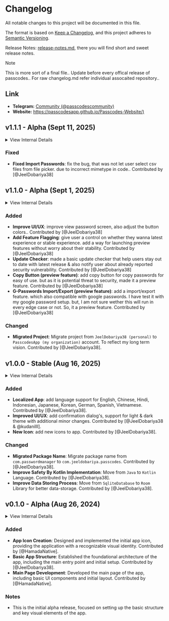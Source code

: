 # Changelog

All notable changes to this project will be documented in this file.

The format is based on [Keep a Changelog](https://keepachangelog.com/en/1.1.0/),
and this project adheres to [Semantic Versioning](https://semver.org/spec/v2.0.0.html).

Release Notes: [release-notes.md](release-notes.md), there you will find short and sweet release notes.

> [!NOTE]
> This is more sort of a final file.. Update before every offical release of passcodes..
> For raw changelog.md refer individual assocaited repository..

## Link

- **Telegram:** [Community (@passcodescommunity)](https://t.me/passcodescommunity)
- **Website:** [https://passcodesapp.github.io/Passcodes-Website/)](https://passcodesapp.github.io/Passcodes-Website/)


## v1.1.1 - Alpha (Sept 11, 2025)

<details>
  <summary>View Internal Details</summary>
  
  ```
  Pacakage Name = "com.jeeldobariya.passcodes"
  Min Android = 8.0 (API level 26)
  Max Android = 14 (API level 34)
  Version Code = 2
  Version Name = "v1.1.1-Alpha"
  Master Database Version = "v1"
  ```
</details>


### Fixed

- **Fixed Import Passwords**: fix the bug, that was not let user select csv files from file picker. due to incorrect mimetype in code.. Contributed by [@JeelDobariya38]


## v1.1.0 - Alpha (Sept 1, 2025)

<details>
  <summary>View Internal Details</summary>
  
  ```
  Pacakage Name = "com.jeeldobariya.passcodes"
  Min Android = 8.0 (API level 26)
  Max Android = 14 (API level 34)
  Version Code = 2
  Version Name = "v1.1.0-Alpha"
  Master Database Version = "v1"
  ```
</details>


### Added

- **Improve UI/UX**: improve view password screen, also adjust the button colors.. Contributed by [@JeelDobariya38]
- **Add Feature Flagging**: give user a control on whether they wanna latest experience or stable experience. add a way for launching preview features without worry about their stability. Contributed by [@JeelDobariya38]
- **Update Checker**: made a basic update checker that help users stay out to date with latest release & also notify user about already reported security vulnerability. Contributed by [@JeelDobariya38]
- **Copy Button (preview feature)**: add copy button for copy passwords for easy of use. but as it is potential threat to security, made it a preview feature. Contributed by [@JeelDobariya38]
- **G-Passwords Import/Export (preview feature)**: add a import/export feature. which also compatible with google passwords. I have test it with my google password setup. but, I am not sure wether this will run in every edge case or not. So, it a preview feature. Contributed by [@JeelDobariya38]

### Changed

- **Migrated Project**: Migrate project from `JeelDobariya38 (personal)` to `PasscodesApp (my organization)` account. To reflect my long term vision. Contributed by [@JeelDobariya38].


## v1.0.0 - Stable (Aug 16, 2025)

<details>
  <summary>View Internal Details</summary>
  
  ```
  Pacakage Name = "com.jeeldobariya.passcodes"
  Min Android = 8.0 (API level 26)
  Max Android = 14 (API level 34)
  Version Code = 1
  Version Name = "v1.0.0-Stable"
  Master Database Version = "v1"
  ```
</details>

### Added

- **Localized App**: add language support for English, Chinese, Hindi, Indonesian, Japanese, Korean, German, Spanish, Vietnamese. Contributed by [@JeelDobariya38].
- **Improved UI/UX**: add confirmation dialog's, support for light & dark theme with additional minor changes. Contributed by [@JeelDobariya38 & @kudanilll].
- **New Icon**: add new icons to app. Contributed by [@JeelDobariya38].

### Changed

- **Migrated Package Name**: Migrate package name from `com.passwordmanager` to `com.jeeldobariya.passcodes`. Contributed by [@JeelDobariya38].
- **Improve Safety By Kotlin Implementation**: Move from `Java` to `Kotlin` Language. Contributed by [@JeelDobariya38].
- **Improve Data Storing Process**: Move from `SqliteDatabase` to `Room` Library for better data-storage. Contributed by [@JeelDobariya38].


## v0.1.0 - Alpha (Aug 26, 2024)

<details>
  <summary>View Internal Details</summary>
  
  ```
  Pacakage Name = "com.passwordmanager"
  Min Android = 8.0 (API level 26)
  Max Android = 13 (API level 33)
  Version Code = 1
  Version Name = "0.1.0-Alpha"
  Master Database Version = "v1"
  ```
</details>

### Added

- **App Icon Creation**: Designed and implemented the initial app icon, providing the application with a recognizable visual identity. Contributed by [@HamadaNative].
- **Basic App Structure**: Established the foundational architecture of the app, including the main entry point and initial setup. Contributed by [@JeelDobariya38].
- **Main Page Development**: Developed the main page of the app, including basic UI components and initial layout. Contributed by [@HamadaNative].

### Notes

- This is the initial alpha release, focused on setting up the basic structure and key visual elements of the app.
